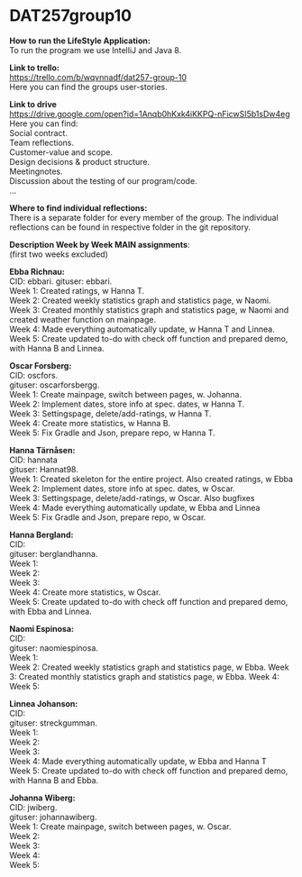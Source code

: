 # DAT257group10
  
**How to run the LifeStyle Application:**  
To run the program we use IntelliJ and Java 8.
  
**Link to trello:**  
https://trello.com/b/wqvnnadf/dat257-group-10  
Here you can find the groups user-stories.  
  
**Link to drive**  
https://drive.google.com/open?id=1Anqb0hKxk4iKKPQ-nFicwSI5b1sDw4eg   
Here you can find:  
Social contract.    
Team reflections.  
Customer-value and scope.  
Design decisions & product structure.  
Meetingnotes.  
Discussion about the testing of our program/code.  
...  
  
**Where to find individual reflections:**  
There is a separate folder for every member of the group. The individual reflections can be found in respective folder in the git repository.  
  
**Description Week by Week MAIN assignments**:  
(first two weeks excluded)  
  
**Ebba Richnau:**  
CID: ebbari.
gituser: ebbari.  
Week 1: Created ratings, w Hanna T.   
Week 2: Created weekly statistics graph and statistics page, w Naomi.  
Week 3: Created monthly statistics graph and statistics page, w Naomi and created weather function on mainpage.    
Week 4: Made everything automatically update, w Hanna T and Linnea.   
Week 5: Create updated to-do with check off function and prepared demo, with Hanna B and Linnea.  
 
   
**Oscar Forsberg:**  
CID: oscfors.  
gituser: oscarforsbergg.  
Week 1: Create mainpage, switch between pages, w. Johanna.  
Week 2: Implement dates, store info at spec. dates, w Hanna T.  
Week 3: Settingspage, delete/add-ratings, w Hanna T.  
Week 4: Create more statistics, w Hanna B.  
Week 5: Fix Gradle and Json, prepare repo, w Hanna T.  
   
**Hanna Tärnåsen:**  
CID: hannata  
gituser: Hannat98.  
Week 1: Created skeleton for the entire project. Also created ratings, w Ebba   
Week 2: Implement dates, store info at spec. dates, w Oscar.  
Week 3: Settingspage, delete/add-ratings, w Oscar. Also bugfixes   
Week 4: Made everything automatically update, w Ebba and Linnea   
Week 5: Fix Gradle and Json, prepare repo, w Oscar.  
   
**Hanna Bergland:**  
CID:  
gituser: berglandhanna.  
Week 1:  
Week 2:  
Week 3:  
Week 4: Create more statistics, w Oscar.  
Week 5: Create updated to-do with check off function and prepared demo, with Ebba and Linnea. 

  
**Naomi Espinosa:**  
CID:  
gituser: naomiespinosa.  
Week 1:  
Week 2: Created weekly statistics graph and statistics page, w Ebba. 
Week 3: Created monthly statistics graph and statistics page, w Ebba. 
Week 4:  
Week 5:  
  
**Linnea Johanson:**  
CID:  
gituser: streckgumman.  
Week 1:  
Week 2:  
Week 3:  
Week 4: Made everything automatically update, w Ebba and Hanna T   
Week 5: Create updated to-do with check off function and prepared demo, with Hanna B and Ebba.   
 
  
**Johanna Wiberg:**  
CID: jwiberg.  
gituser: johannawiberg.   
Week 1: Create mainpage, switch between pages, w. Oscar.  
Week 2:  
Week 3:  
Week 4:  
Week 5: 
  

